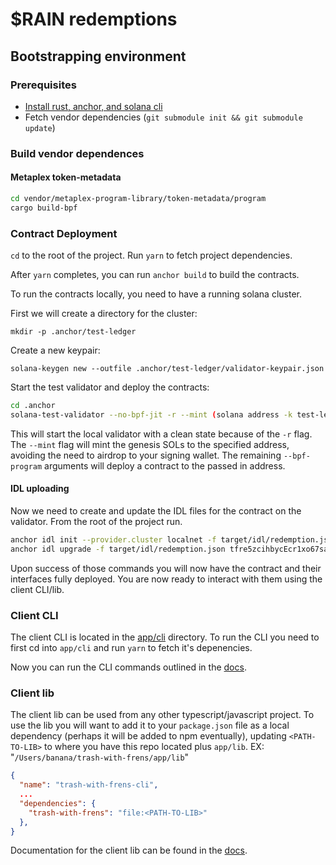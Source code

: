 # $RAIN redemptions

## Bootstrapping environment

### Prerequisites

* [Install rust, anchor, and solana cli](https://book.anchor-lang.com/chapter_2/installation.html)
* Fetch vendor dependencies (`git submodule init && git submodule update`)

### Build vendor dependences

#### Metaplex token-metadata

```bash
cd vendor/metaplex-program-library/token-metadata/program
cargo build-bpf
```

### Contract Deployment

`cd` to the root of the project. Run `yarn` to fetch project dependencies.

After `yarn` completes, you can run `anchor build` to build the contracts.

To run the contracts locally, you need to have a running solana cluster.

First we will create a directory for the cluster:

`mkdir -p .anchor/test-ledger`

Create a new keypair:

`solana-keygen new --outfile .anchor/test-ledger/validator-keypair.json`

Start the test validator and deploy the contracts:

```bash
cd .anchor
solana-test-validator --no-bpf-jit -r --mint (solana address -k test-ledger/validator-keypair.json) --bpf-program metaqbxxUerdq28cj1RbAWkYQm3ybzjb6a8bt518x1s ../vendor/metaplex-program-library/token-metadata/target/deploy/mpl_token_metadata.so --bpf-program tfre5zcihbycEcr1xo67saNvovdmXhQFXPM2obQqRjP ../target/deploy/redemption.so
```

This will start the local validator with a clean state because of the `-r` flag. The `--mint` flag will mint the genesis SOLs to the specified address, avoiding the need to airdrop to your signing wallet. The remaining `--bpf-program` arguments will deploy a contract to the passed in address.

#### IDL uploading

Now we need to create and update the IDL files for the contract on the validator. From the root of the project run.

```bash
anchor idl init --provider.cluster localnet -f target/idl/redemption.json tfre5zcihbycEcr1xo67saNvovdmXhQFXPM2obQqRjP
anchor idl upgrade -f target/idl/redemption.json tfre5zcihbycEcr1xo67saNvovdmXhQFXPM2obQqRjP 
```

Upon success of those commands you will now have the contract and their interfaces fully deployed. You are now ready to interact with them using the client CLI/lib.

### Client CLI

The client CLI is located in the [app/cli](./app/cli) directory. To run the CLI you need to first cd into `app/cli` and run `yarn` to fetch it's depenencies.

Now you can run the CLI commands outlined in the [docs](./docs/app/cli.md).

### Client lib

The client lib can be used from any other typescript/javascript project. To use the lib you will want to add it to your `package.json` file as a local dependency (perhaps it will be added to npm eventually), updating `<PATH-TO-LIB>` to where you have this repo located plus `app/lib`. EX: "`/Users/banana/trash-with-frens/app/lib`"

```json
{
  "name": "trash-with-frens-cli",
  ...
  "dependencies": {
    "trash-with-frens": "file:<PATH-TO-LIB>"
  },
}
```

Documentation for the client lib can be found in the [docs](./docs/app/lib.md).
